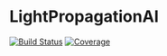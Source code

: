 # LightPropagationAI

[![Build Status](https://github.com/heltonmc/LightPropagationAI.jl/workflows/CI/badge.svg)](https://github.com/heltonmc/LightPropagationAI.jl/actions)
[![Coverage](https://codecov.io/gh/heltonmc/LightPropagationAI.jl/branch/master/graph/badge.svg)](https://codecov.io/gh/heltonmc/LightPropagationAI.jl)
